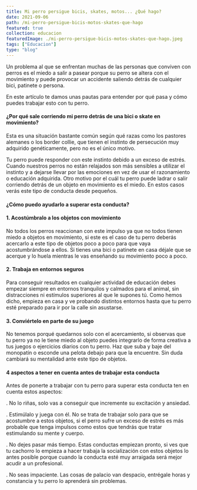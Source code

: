 ```yaml
---
title: Mi perro persigue bicis, skates, motos... ¿Qué hago?
date: 2021-09-06
path: /mi-perro-persigue-bicis-motos-skates-que-hago
featured: true
collection: educacion
featuredImage: ./mi-perro-persigue-bicis-motos-skates-que-hago.jpeg
tags: ["Educacion"]
type: "blog"
---
```

Un problema al que se enfrentan muchas de las personas que conviven con perros es el miedo a salir a pasear porque su perro se altera con el movimiento y puede provocar un accidente saliendo detrás de cualquier bici, patinete o persona. 

En este artículo te damos unas pautas para entender por qué pasa y cómo puedes trabajar esto con tu perro.



#### ¿Por qué sale corriendo mi perro detrás de una bici o skate en movimiento?

Esta es una situación bastante común según qué razas como los pastores alemanes o los border collie, que tienen el instinto de persecución muy adquirido genéticamente, pero no es el único motivo.

Tu perro puede responder con este instinto debido a un exceso de estrés. Cuando nuestros perros no están relajados son más sensibles a utilizar el instinto y a dejarse llevar por las emociones en vez de usar el razonamiento o educación adquirida. Otro motivo por el cuál tu perro puede ladrar o salir corriendo detrás de un objeto en movimiento es el miedo. En estos casos verás este tipo de conducta desde pequeños.



#### ¿Cómo puedo ayudarlo a superar esta conducta?

#### 1. Acostúmbralo a los objetos con movimiento
No todos los perros reaccionan con este impulso ya que no todos tienen miedo a objetos en movimiento, si este es el caso de tu perro deberás acercarlo a este tipo de objetos poco a poco para que vaya acostumbrándose a ellos. Si tienes una bici o patinete en casa déjale que se acerque y lo huela mientras le vas enseñando su movimiento poco a poco. 

#### 2. Trabaja en entornos seguros
Para conseguir resultados en cualquier actividad de educación debes empezar siempre en entornos tranquilos y calmados para el animal, sin distracciones ni estímulos superiores al que le supones tú. Como hemos dicho, empieza en casa y ve probando distintos entornos hasta que tu perro esté preparado para ir por la calle sin asustarse.

#### 3. Conviértelo en parte de su juego
No tenemos porqué quedarnos solo con el acercamiento, si observas que tu perro ya no le tiene miedo al objeto puedes integrarlo de forma creativa a tus juegos o ejercicios diarios con tu perro. Haz que suba y baje del monopatín o esconde una pelota debajo para que la encuentre. Sin duda cambiará su mentalidad ante este tipo de objetos.



#### 4 aspectos a tener en cuenta antes de trabajar esta conducta

Antes de ponerte a trabajar con tu perro para superar esta conducta ten en cuenta estos aspectos:

. No lo riñas, solo vas a conseguir que incremente su excitación y ansiedad.

. Estimúlalo y juega con él. No se trata de trabajar solo para que se acostumbre a estos objetos, si el perro sufre un exceso de estrés es más probable que tenga impulsos como estos que tendrás que tratar estimulando su mente y cuerpo.

. No dejes pasar más tiempo. Estas conductas empiezan pronto, si ves que tu cachorro lo empieza a hacer trabaja la socialización con estos objetos lo antes posible porque cuando la conducta esté muy arraigada será mejor acudir a un profesional.

. No seas impaciente. Las cosas de palacio van despacio, entrégale horas y constancia y tu perro lo aprenderá sin problemas.
